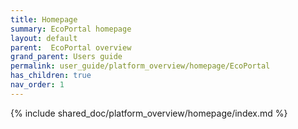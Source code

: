 ```yaml
---
title: Homepage
summary: EcoPortal homepage
layout: default
parent:  EcoPortal overview
grand_parent: Users guide
permalink: user_guide/platform_overview/homepage/EcoPortal
has_children: true
nav_order: 1
---
```




{% include shared_doc/platform_overview/homepage/index.md  %}


